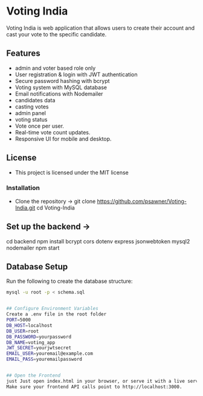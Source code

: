 # Voting India

Voting India is web application that allows users to create their account and cast your vote to the specific candidate.

## Features
- admin and voter based role only
- User registration & login with JWT authentication
- Secure password hashing with bcrypt
- Voting system with MySQL database
- Email notifications with Nodemailer
- candidates data 
- casting votes
- admin panel
- voting status 
- Vote once per user.
- Real-time vote count updates.
- Responsive UI for mobile and desktop.

## License 
- This project is licensed under the MIT license

### **Installation**
- Clone the repository → git clone https://github.com/psawner/Voting-India.git
cd Voting-India

## Set up the backend →
cd backend
npm install bcrypt cors dotenv express jsonwebtoken mysql2 nodemailer
npm start

## Database Setup
Run the following to create the database structure:
```bash
mysql -u root -p < schema.sql


## Configure Environment Variables
Create a .env file in the root folder
PORT=5000
DB_HOST=localhost
DB_USER=root
DB_PASSWORD=yourpassword
DB_NAME=voting_app
JWT_SECRET=yourjwtsecret
EMAIL_USER=youremail@example.com
EMAIL_PASS=youremailpassword


## Open the Frontend
just Just open index.html in your browser, or serve it with a live server.
Make sure your frontend API calls point to http://localhost:3000.


